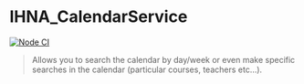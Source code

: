 # IHNA_CalendarService
[![Node CI](https://github.com/CorentinBacconnais/IHNA_CalendarService/workflows/Node%20CI/badge.svg)](https://github.com/CorentinBacconnais/IHNA_CalendarService/actions)

> Allows you to search the calendar by day/week or even make specific searches in the calendar (particular courses, teachers etc...).